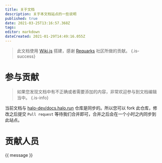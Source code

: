 ```yaml
---
title: 关于文档
description: 关于本文档站点的一些说明
published: true
date: 2021-03-25T13:16:57.368Z
tags: 
editor: markdown
dateCreated: 2021-01-29T14:49:16.055Z
---
```


> 此文档使用 [Wiki.js](https://wiki.js.org/) 搭建，感谢 [Requarks](https://github.com/Requarks) 社区所做的贡献。
{.is-success}

# 参与贡献

> 如果您发现文档中有不正确或者需要添加的内容，非常欢迎参与到文档编辑当中。
{.is-info}

当前文档与 [halo-dev/docs.halo.run](https://github.com/halo-dev/docs.halo.run) 仓库是同步的。所以您可以 fork 此仓库，修改之后提交 `Pull request` 等待我们合并即可，合并之后会在一个小时之内同步到此站点。

# 贡献人员

<div id="contributors">
  {{ message }}
<div>